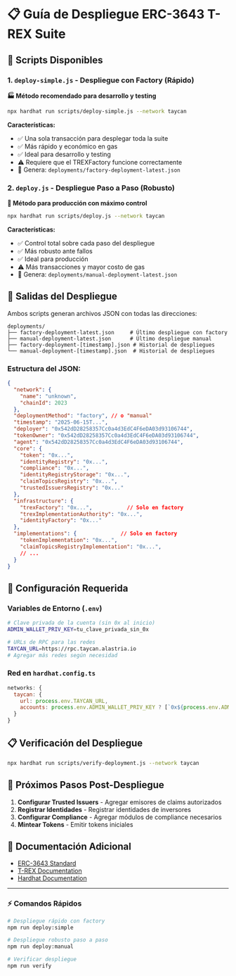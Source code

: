 # 📋 Guía de Despliegue ERC-3643 T-REX Suite

## 🚀 Scripts Disponibles

### 1. `deploy-simple.js` - Despliegue con Factory (Rápido) 
**🏭 Método recomendado para desarrollo y testing**

```bash
npx hardhat run scripts/deploy-simple.js --network taycan
```

**Características:**
- ✅ Una sola transacción para desplegar toda la suite
- ✅ Más rápido y económico en gas
- ✅ Ideal para desarrollo y testing
- ⚠️ Requiere que el TREXFactory funcione correctamente
- 📁 Genera: `deployments/factory-deployment-latest.json`

### 2. `deploy.js` - Despliegue Paso a Paso (Robusto)
**🔧 Método para producción con máximo control**

```bash 
npx hardhat run scripts/deploy.js --network taycan
```

**Características:**
- ✅ Control total sobre cada paso del despliegue
- ✅ Más robusto ante fallos
- ✅ Ideal para producción
- ⚠️ Más transacciones y mayor costo de gas
- 📁 Genera: `deployments/manual-deployment-latest.json`

## 📁 Salidas del Despliegue

Ambos scripts generan archivos JSON con todas las direcciones:

```
deployments/
├── factory-deployment-latest.json     # Último despliegue con factory
├── manual-deployment-latest.json      # Último despliegue manual
├── factory-deployment-[timestamp].json # Historial de despliegues
└── manual-deployment-[timestamp].json  # Historial de despliegues
```

### Estructura del JSON:

```json
{
  "network": {
    "name": "unknown",
    "chainId": 2023
  },
  "deploymentMethod": "factory", // o "manual"
  "timestamp": "2025-06-15T...",
  "deployer": "0x542dD28258357Cc0a4d3EdC4F6eDA03d93106744",
  "tokenOwner": "0x542dD28258357Cc0a4d3EdC4F6eDA03d93106744",
  "agent": "0x542dD28258357Cc0a4d3EdC4F6eDA03d93106744",
  "core": {
    "token": "0x...",
    "identityRegistry": "0x...",
    "compliance": "0x...",
    "identityRegistryStorage": "0x...",
    "claimTopicsRegistry": "0x...",
    "trustedIssuersRegistry": "0x..."
  },
  "infrastructure": {
    "trexFactory": "0x...",           // Solo en factory
    "trexImplementationAuthority": "0x...",
    "identityFactory": "0x..."
  },
  "implementations": {              // Solo en factory
    "tokenImplementation": "0x...",
    "claimTopicsRegistryImplementation": "0x...",
    // ...
  }
}
```

## 🔧 Configuración Requerida

### Variables de Entorno (`.env`)
```bash
# Clave privada de la cuenta (sin 0x al inicio)
ADMIN_WALLET_PRIV_KEY=tu_clave_privada_sin_0x

# URLs de RPC para las redes
TAYCAN_URL=https://rpc.taycan.alastria.io
# Agregar más redes según necesidad
```

### Red en `hardhat.config.ts`
```javascript
networks: {
  taycan: {
    url: process.env.TAYCAN_URL,
    accounts: process.env.ADMIN_WALLET_PRIV_KEY ? [`0x${process.env.ADMIN_WALLET_PRIV_KEY}`] : [],
  }
}
```

## 📋 Verificación del Despliegue

```bash
npx hardhat run scripts/verify-deployment.js --network taycan
```

## 🎯 Próximos Pasos Post-Despliegue

1. **Configurar Trusted Issuers** - Agregar emisores de claims autorizados
2. **Registrar Identidades** - Registrar identidades de inversores  
3. **Configurar Compliance** - Agregar módulos de compliance necesarios
4. **Mintear Tokens** - Emitir tokens iniciales

## 📖 Documentación Adicional

- [ERC-3643 Standard](https://eips.ethereum.org/EIPS/eip-3643)
- [T-REX Documentation](https://docs.tokeny.com/)
- [Hardhat Documentation](https://hardhat.org/docs)

---

### ⚡ Comandos Rápidos

```bash
# Despliegue rápido con factory
npm run deploy:simple

# Despliegue robusto paso a paso  
npm run deploy:manual

# Verificar despliegue
npm run verify
```
